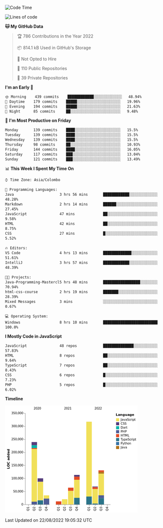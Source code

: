 
<!--START_SECTION:waka-->
![Code Time](http://img.shields.io/badge/Code%20Time-638%20hrs%2042%20mins-blue)

![Lines of code](https://img.shields.io/badge/From%20Hello%20World%20I%27ve%20Written-1%20Million%20lines%20of%20code-blue)

**🐱 My GitHub Data** 

> 🏆 786 Contributions in the Year 2022
 > 
> 📦 814.1 kB Used in GitHub's Storage 
 > 
> 🚫 Not Opted to Hire
 > 
> 📜 110 Public Repositories 
 > 
> 🔑 39 Private Repositories  
 > 
**I'm an Early 🐤** 

```text
🌞 Morning    439 commits    ████████████░░░░░░░░░░░░░   48.94% 
🌆 Daytime    179 commits    █████░░░░░░░░░░░░░░░░░░░░   19.96% 
🌃 Evening    194 commits    █████░░░░░░░░░░░░░░░░░░░░   21.63% 
🌙 Night      85 commits     ██░░░░░░░░░░░░░░░░░░░░░░░   9.48%

```
📅 **I'm Most Productive on Friday** 

```text
Monday       139 commits    ████░░░░░░░░░░░░░░░░░░░░░   15.5% 
Tuesday      139 commits    ████░░░░░░░░░░░░░░░░░░░░░   15.5% 
Wednesday    139 commits    ████░░░░░░░░░░░░░░░░░░░░░   15.5% 
Thursday     98 commits     ██░░░░░░░░░░░░░░░░░░░░░░░   10.93% 
Friday       144 commits    ████░░░░░░░░░░░░░░░░░░░░░   16.05% 
Saturday     117 commits    ███░░░░░░░░░░░░░░░░░░░░░░   13.04% 
Sunday       121 commits    ███░░░░░░░░░░░░░░░░░░░░░░   13.49%

```


📊 **This Week I Spent My Time On** 

```text
⌚︎ Time Zone: Asia/Colombo

💬 Programming Languages: 
Java                     3 hrs 56 mins       ████████████░░░░░░░░░░░░░   48.28% 
Markdown                 2 hrs 14 mins       ██████░░░░░░░░░░░░░░░░░░░   27.45% 
JavaScript               47 mins             ██░░░░░░░░░░░░░░░░░░░░░░░   9.58% 
HTML                     42 mins             ██░░░░░░░░░░░░░░░░░░░░░░░   8.75% 
CSS                      27 mins             █░░░░░░░░░░░░░░░░░░░░░░░░   5.52%

🔥 Editors: 
VS Code                  4 hrs 13 mins       █████████████░░░░░░░░░░░░   51.61% 
IntelliJ                 3 hrs 57 mins       ████████████░░░░░░░░░░░░░   48.39%

🐱‍💻 Projects: 
Java-Programming-Mastercl5 hrs 48 mins       █████████████████░░░░░░░░   70.94% 
html-css-course          2 hrs 19 mins       ███████░░░░░░░░░░░░░░░░░░   28.39% 
Mixed Messages           3 mins              ░░░░░░░░░░░░░░░░░░░░░░░░░   0.67%

💻 Operating System: 
Windows                  8 hrs 10 mins       █████████████████████████   100.0%

```

**I Mostly Code in JavaScript** 

```text
JavaScript               48 repos            ██████████████░░░░░░░░░░░   57.83% 
HTML                     8 repos             ██░░░░░░░░░░░░░░░░░░░░░░░   9.64% 
TypeScript               7 repos             ██░░░░░░░░░░░░░░░░░░░░░░░   8.43% 
CSS                      6 repos             █░░░░░░░░░░░░░░░░░░░░░░░░   7.23% 
PHP                      5 repos             █░░░░░░░░░░░░░░░░░░░░░░░░   6.02%

```


**Timeline**

![Chart not found](https://raw.githubusercontent.com/ccweerasinghe1994/ccweerasinghe1994/master/charts/bar_graph.png) 


 Last Updated on 22/08/2022 19:05:32 UTC
<!--END_SECTION:waka-->
